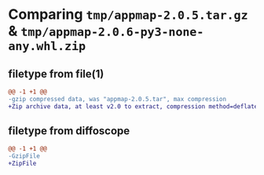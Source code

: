 # Comparing `tmp/appmap-2.0.5.tar.gz` & `tmp/appmap-2.0.6-py3-none-any.whl.zip`

## filetype from file(1)

```diff
@@ -1 +1 @@
-gzip compressed data, was "appmap-2.0.5.tar", max compression
+Zip archive data, at least v2.0 to extract, compression method=deflate
```

## filetype from diffoscope

```diff
@@ -1 +1 @@
-GzipFile
+ZipFile
```

